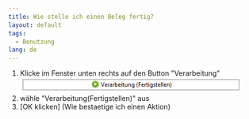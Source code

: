 ```yaml
---
title: Wie stelle ich einen Beleg fertig?
layout: default
tags:
  - Benutzung
lang: de
---
```


1. Klicke im Fenster unten rechts auf den Button "Verarbeitung" ![img](../images/de_verarbeitung_beleg.png)
1. wähle "Verarbeitung(Fertigstellen)" aus
1. [OK klicken] (Wie bestaetige ich einen Aktion)
